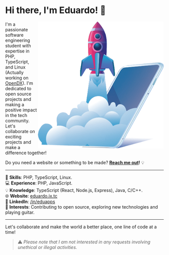 # Hi there, I'm Eduardo! 👋

<img src="https://raw.githubusercontent.com/EduApps-CDG/EduApps-CDG/main/img1.png" align="right" width="400">

I'm a passionate software engineering student with expertise in PHP, TypeScript, and Linux (Actually working on [OpenDX](https://github.com/EduApps-CDG/OpenDX)). I'm dedicated to open source projects and making a positive impact in the tech community. Let's collaborate on exciting projects and make a difference together!

Do you need a website or something to be made? **[Reach me out](https://eduardo.ix.tc)!** 💡

---
<div>
 🔭 <strong>Skills</strong>: PHP, TypeScript, Linux.
</div>
<div>
💻 <strong>Experience</strong>: PHP, JavaScript.
</div>
<div>
💡 <strong>Knowledge</strong>: TypeScript (React, Node.js, Express), Java, C/C++.
</div>
<div>
🌐 <strong>Website</strong>: <a href="https://eduardo.ix.tc" alt="My website">eduardo.ix.tc</a>
</div>
<div>
👥 <strong>LinkedIn</strong>: <a href="https://www.linkedin.com/in/eduapps/" alt="My website">/in/eduapps</a>
</div>
<div>
🎸 <strong>Interests</strong>: Contributing to open source, exploring new technologies and playing guitar.
</div>
 
---

Let's collaborate and make the world a better place, one line of code at a time!

> ⚠️ *Please note that I am not interested in any requests involving unethical or illegal activities.*
